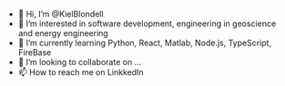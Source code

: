 - 👋 Hi, I’m @KielBlondell
- 👀 I’m interested in software development, engineering in geoscience and energy engineering
- 🌱 I’m currently learning Python, React, Matlab, Node.js, TypeScript, FireBase
- 💞️ I’m looking to collaborate on ...
- 📫 How to reach me on LinkkedIn 

<!---
KielBlondell/KielBlondell is a ✨ special ✨ repository because its `README.md` (this file) appears on your GitHub profile.
You can click the Preview link to take a look at your changes.
--->
